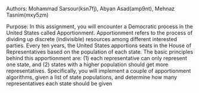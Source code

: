 Authors:
Mohammad Sarsour(ksn7fj), Abyan Asad(amp9nt), Mehnaz Tasnim(mxy5zm)

Purpose:
In this assignment, you will encounter a Democratic process in the United States called Apportionment. Apportionment refers to the process of dividing up
discrete (indivisible) resources among different interested parties. Every ten years, the United States apportions seats in the House of Representatives based on the population of each state.
The basic principles behind this apportionment are: (1) each representative can only represent one state, and (2) states with a higher
population should get more representatives.
Specifically, you will implement a couple of apportionment algorithms, given a list of state populations, and determine how many representatives each state should be given
